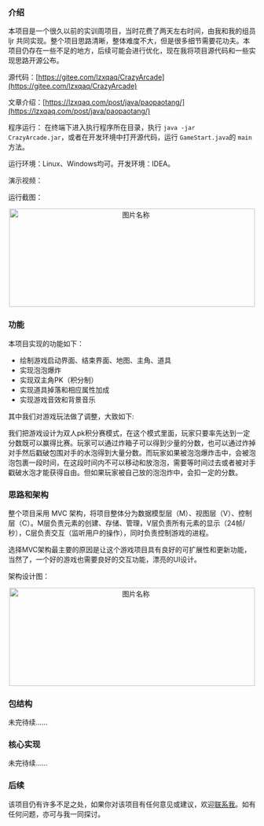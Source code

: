 ### 介绍
本项目是一个很久以前的实训周项目，当时花费了两天左右时间，由我和我的组员 ljr 共同实现。整个项目思路清晰，整体难度不大，但是很多细节需要花功夫。本项目仍存在一些不足的地方，后续可能会进行优化，现在我将项目源代码和一些实现思路开源公布。

源代码：[https://gitee.com/lzxqaq/CrazyArcade](https://gitee.com/lzxqaq/CrazyArcade)

文章介绍：[https://lzxqaq.com/post/java/paopaotang/](https://lzxqaq.com/post/java/paopaotang/)

程序运行： 在终端下进入执行程序所在目录，执行 `java -jar CrazyArcade.jar`，或者在开发环境中打开源代码，运行 `GameStart.java`的 `main` 方法。

运行环境：Linux、Windows均可。开发环境：IDEA。

演示视频：

运行截图：
<div  align="center">    
 <img src="https://cdn.jsdelivr.net/gh/lzxqaq/CrazyArcade@master/images/CrazyArcade.png" width = "500" height = "200" alt="图片名称" align=center /></div>

### 功能
本项目实现的功能如下：

* 绘制游戏启动界面、结束界面、地图、主角、道具
* 实现泡泡爆炸
* 实现双主角PK（积分制）
* 实现道具掉落和相应属性加成
* 实现游戏音效和背景音乐

其中我们对游戏玩法做了调整，大致如下:

我们把游戏设计为双人pk积分赛模式，在这个模式里面，玩家只要率先达到一定分数既可以赢得比赛。玩家可以通过炸箱子可以得到少量的分数，也可以通过炸掉对手然后戳破包围对手的水泡得到大量分数。而玩家如果被泡泡爆炸击中，会被泡泡包裹一段时间，在这段时间内不可以移动和放泡泡，需要等时间过去或者被对手戳破水泡才能获得自由。但如果玩家被自己放的泡泡炸中，会扣一定的分数。


### 思路和架构
整个项目采用 MVC 架构，将项目整体分为数据模型层（M）、视图层（V）、控制层（C）。M层负责元素的创建、存储、管理，V层负责所有元素的显示（24帧/秒），C层负责交互（监听用户的操作），同时负责控制游戏的进程。

选择MVC架构最主要的原因是让这个游戏项目具有良好的可扩展性和更新功能，当然了，一个好的游戏也需要良好的交互功能，漂亮的UI设计。

架构设计图：

<div  align="center">    
 <img src="https://cdn.jsdelivr.net/gh/lzxqaq/CrazyArcade@master/images/design.png" width = "500" height = "200" alt="图片名称" align=center /></div>


### 包结构
未完待续……

### 核心实现
未完待续……

### 后续

该项目仍有许多不足之处，如果你对该项目有任何意见或建议，欢迎[联系我](https://lzxqaq.com/about/)。如有任何问题，亦可与我一同探讨。

 
